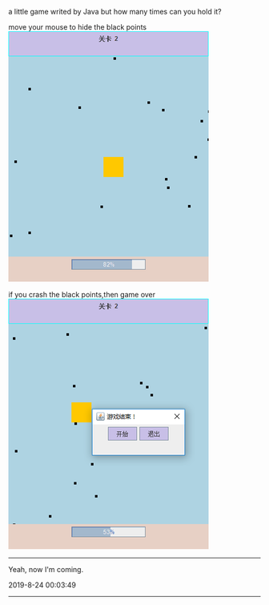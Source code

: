 a little game writed by Java
but how many times can you hold it?


move your mouse to hide the black points
![image](https://github.com/yanghaoMine4ever/be_a_guy/raw/master/1.png)

if you crash the black points,then game over
![image](https://github.com/yanghaoMine4ever/be_a_guy/raw/master/2.png)


---

Yeah, now I'm coming.

2019-8-24 00:03:49

---
